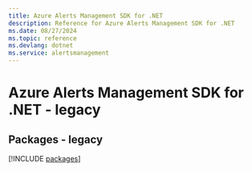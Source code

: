 ```yaml
---
title: Azure Alerts Management SDK for .NET
description: Reference for Azure Alerts Management SDK for .NET
ms.date: 08/27/2024
ms.topic: reference
ms.devlang: dotnet
ms.service: alertsmanagement
---
```

# Azure Alerts Management SDK for .NET - legacy
## Packages - legacy
[!INCLUDE [packages](alerts-management-index.md)]